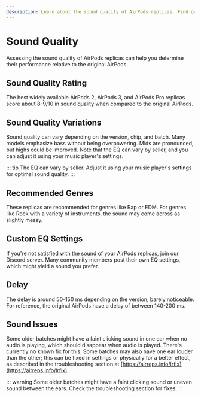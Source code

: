 ```yaml
---
description: Learn about the sound quality of AirPods replicas. Find out about the rating, variations, and custom EQ settings, as well as recommended genres, delay, and common sound issues.
---
```


# Sound Quality

Assessing the sound quality of AirPods replicas can help you determine their performance relative to the original AirPods.

## Sound Quality Rating

The best widely available AirPods 2, AirPods 3, and AirPods Pro replicas score about 8-9/10 in sound quality when compared to the original AirPods.

## Sound Quality Variations

Sound quality can vary depending on the version, chip, and batch. Many models emphasize bass without being overpowering. Mids are pronounced, but highs could be improved. Note that the EQ can vary by seller, and you can adjust it using your music player's settings.

::: tip
The EQ can vary by seller. Adjust it using your music player's settings for optimal sound quality.
:::

## Recommended Genres

These replicas are recommended for genres like Rap or EDM. For genres like Rock with a variety of instruments, the sound may come across as slightly messy.

## Custom EQ Settings

If you're not satisfied with the sound of your AirPods replicas, join our Discord server. Many community members post their own EQ settings, which might yield a sound you prefer.

## Delay

The delay is around 50-150 ms depending on the version, barely noticeable. For reference, the original AirPods have a delay of between 140-200 ms.

## Sound Issues

Some older batches might have a faint clicking sound in one ear when no audio is playing, which should disappear when audio is played. There's currently no known fix for this. Some batches may also have one ear louder than the other; this can be fixed in settings or physically for a better effect, as described in the troubleshooting section at [https://airreps.info/lrfix](https://airreps.info/lrfix).

::: warning
Some older batches might have a faint clicking sound or uneven sound between the ears. Check the troubleshooting section for fixes.
:::